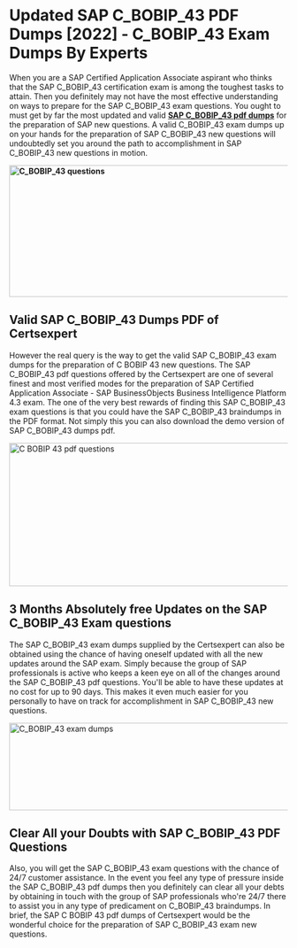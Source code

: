 <h1><strong>Updated SAP C_BOBIP_43 PDF Dumps [2022] - C_BOBIP_43 Exam Dumps By Experts&nbsp;</strong></h1>
<p><span style="font-weight: 400;">When you are a SAP Certified Application Associate aspirant who thinks that the SAP C_BOBIP_43 certification exam is among the toughest tasks to attain. Then you definitely may not have the most effective understanding on ways to prepare for the SAP C_BOBIP_43 exam questions. You ought to must get by far the most updated and valid <strong><a href="https://www.certsexpert.com/C_BOBIP_43-pdf-questions.html">SAP C_BOBIP_43 pdf dumps</a></strong> for the preparation of SAP new questions. A valid  C_BOBIP_43 exam dumps up on your hands for the preparation of SAP C_BOBIP_43 new questions will undoubtedly set you around the path to accomplishment in SAP C_BOBIP_43 new questions in motion.</span></p>
<p><span style="font-weight: 400;"><strong><img style="display: block; margin-left: auto; margin-right: auto;" src="https://i.ibb.co/QXh983F/73475278-2429792180625311-4586132736837681152-n.jpg" alt="C_BOBIP_43 questions" width="632" height="238" /></strong></span></p>
<h2><strong>Valid SAP C_BOBIP_43 Dumps PDF of Certsexpert</strong></h2>
<p><span style="font-weight: 400;">However the real query is the way to get the valid SAP C_BOBIP_43 exam dumps for the preparation of C BOBIP 43 new questions. The SAP C_BOBIP_43 pdf questions offered by the Certsexpert are one of several finest and most verified modes for the preparation of SAP Certified Application Associate - SAP BusinessObjects Business Intelligence Platform 4.3 exam. The one of the very best rewards of finding this SAP C_BOBIP_43 exam questions is that you could have the SAP C_BOBIP_43 braindumps in the PDF format. Not simply this you can also download the demo version of SAP C_BOBIP_43 dumps pdf.</span></p>
<p><span style="font-weight: 400;"><img style="display: block; margin-left: auto; margin-right: auto;" src="https://i.ibb.co/Jd8hN2L/76714008-3182067705200142-8735104740007870464-n.jpg" alt="C BOBIP 43 pdf questions" width="701" height="259" /></span></p>
<h2><strong>3 Months Absolutely free Updates on the SAP C_BOBIP_43 Exam questions</strong></h2>
<p><span style="font-weight: 400;">The SAP C_BOBIP_43 exam dumps supplied by the Certsexpert can also be obtained using the chance of having oneself updated with all the new updates around the SAP exam. Simply because the group of SAP professionals is active who keeps a keen eye on all of the changes around the SAP C_BOBIP_43 pdf questions. You'll be able to have these updates at no cost for up to 90 days. This makes it even much easier for you personally to have on track for accomplishment in SAP C_BOBIP_43 new questions.</span></p>
<p><span style="font-weight: 400;"><a href="https://www.certsexpert.com/C_BOBIP_43-pdf-questions.html"><img style="display: block; margin-left: auto; margin-right: auto;" src="https://i.ibb.co/TMnKrkJ/75398236-424489711531572-5064688549987614720-n.jpg" alt="C_BOBIP_43 exam dumps" width="714" height="158" /></a></span></p>
<h2><strong>Clear All your Doubts with SAP C_BOBIP_43 PDF Questions</strong></h2>
<p>Also, you will get the SAP C_BOBIP_43 exam questions with the chance of 24/7 customer assistance. In the event you feel any type of pressure inside the SAP C_BOBIP_43 pdf dumps then you definitely can clear all your debts by obtaining in touch with the group of SAP professionals who're 24/7 there to assist you in any type of predicament on  C_BOBIP_43 braindumps. In brief, the SAP C BOBIP 43 pdf dumps of Certsexpert would be the wonderful choice for the preparation of SAP C_BOBIP_43 exam new questions.</p>
